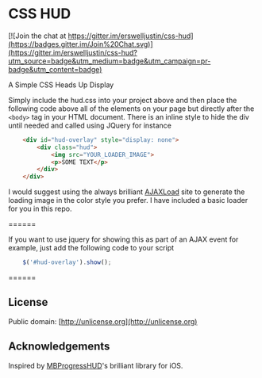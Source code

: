 CSS HUD
=======

[![Join the chat at https://gitter.im/erswelljustin/css-hud](https://badges.gitter.im/Join%20Chat.svg)](https://gitter.im/erswelljustin/css-hud?utm_source=badge&utm_medium=badge&utm_campaign=pr-badge&utm_content=badge)

A Simple CSS Heads Up Display

Simply include the hud.css into your project above and then place the following code above all of the elements on your page but directly after the `<body>` tag in your HTML document. There is an inline style to hide the div until needed and called using JQuery for instance
``` html
	<div id="hud-overlay" style="display: none">
		<div class="hud">
			<img src="YOUR_LOADER_IMAGE">
			<p>SOME TEXT</p>
		</div>
	</div>
```	
I would suggest using the always brilliant [AJAXLoad](http://ajaxload.info) site to generate the loading image in the color style you prefer. I have included a basic loader for you in this repo.

======

If you want to use jquery for showing this as part of an AJAX event for example, just add the following code to your script

``` javascript
	$('#hud-overlay').show();
```

======

## License ##

Public domain: [http://unlicense.org](http://unlicense.org)

## Acknowledgements ##

Inspired by [MBProgressHUD](https://github.com/jdg/MBProgressHUD)'s brilliant library for iOS.
